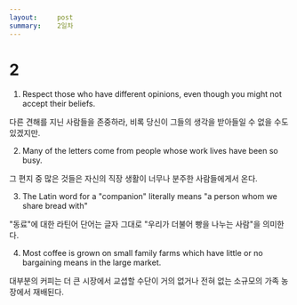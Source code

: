 ```yaml
---
layout:     post
summary:    2일차
---
```

# 2

1. Respect those who have different opinions, even though you might not accept their beliefs.

다른 견해를 지닌 사람들을 존중하라, 비록 당신이 그들의 생각을 받아들일 수 없을 수도 있겠지만.

2. Many of the letters come from people whose work lives have been so busy.

그 편지 중 많은 것들은 자신의 직장 생활이 너무나 분주한 사람들에게서 온다.

3. The Latin word for a "companion" literally means "a person whom we share bread with"

"동료"에 대한 라틴어 단어는 글자 그대로 "우리가 더불어 빵을 나누는 사람"을 의미한다.

4. Most coffee is grown on small family farms which have little or no bargaining means in the large market.

대부분의 커피는 더 큰 시장에서 교셥할 수단이 거의 없거나 전혀 없는 소규모의 가족 농장에서 재배된다.
